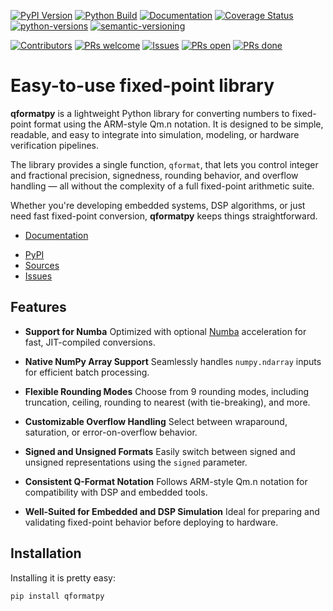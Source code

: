
[![PyPI Version](https://badge.fury.io/py/qformatpy.svg)](https://badge.fury.io/py/qformatpy)
[![Python Build](https://github.com/ericsmacedo/qformatpy/actions/workflows/main.yml/badge.svg)](https://github.com/ericsmacedo/qformatpy/actions/workflows/main.yml)
[![Documentation](https://readthedocs.org/projects/qformatpy/badge/?version=stable)](https://qformatpy.readthedocs.io/en/stable/)
[![Coverage Status](https://coveralls.io/repos/github/ericsmacedo/qformatpy/badge.svg?branch=main)](https://coveralls.io/github/ericsmacedo/qformatpy?branch=main)
[![python-versions](https://img.shields.io/pypi/pyversions/qformatpy.svg)](https://pypi.python.org/pypi/qformatpy)
[![semantic-versioning](https://img.shields.io/badge/semver-2.0.0-green)](https://semver.org/)

[![Contributors](https://img.shields.io/github/contributors/ericsmacedo/qformatpy.svg)](https://github.com/ericsmacedo/qformatpy/graphs/contributors/)
[![PRs welcome](https://img.shields.io/badge/PRs-welcome-brightgreen.svg?style=flat-square)](https://docs.github.com/en/pull-requests/collaborating-with-pull-requests/proposing-changes-to-your-work-with-pull-requests/creating-a-pull-request)
[![Issues](https://img.shields.io/github/issues/ericsmacedo/qformatpy)](https://github.com/ericsmacedo/qformatpy/issues)
[![PRs open](https://img.shields.io/github/issues-pr/ericsmacedo/qformatpy.svg)](https://github.com/ericsmacedo/qformatpy/pulls)
[![PRs done](https://img.shields.io/github/issues-pr-closed/ericsmacedo/qformatpy.svg)](https://github.com/ericsmacedo/qformatpy/pulls?q=is%3Apr+is%3Aclosed)

# Easy-to-use fixed-point library

**qformatpy** is a lightweight Python library for converting numbers to fixed-point format using the ARM-style Qm.n notation. It is designed to be simple, readable, and easy to integrate into simulation, modeling, or hardware verification pipelines.

The library provides a single function, `qformat`, that lets you control integer and fractional precision, signedness, rounding behavior, and overflow handling — all without the complexity of a full fixed-point arithmetic suite.

Whether you're developing embedded systems, DSP algorithms, or just need fast fixed-point conversion, **qformatpy** keeps things straightforward.

- [Documentation](https://qformatpy.readthedocs.io/en/latest/)
* [PyPI](https://pypi.org/project/qformatpy/)
* [Sources](https://github.com/ericsmacedo/qformatpy)
* [Issues](https://github.com/ericsmacedo/qformatpy/issues)

## Features

- **Support for Numba**
  Optimized with optional [Numba](https://numba.pydata.org/) acceleration for fast, JIT-compiled conversions.

- **Native NumPy Array Support**
  Seamlessly handles `numpy.ndarray` inputs for efficient batch processing.

- **Flexible Rounding Modes**
  Choose from 9 rounding modes, including truncation, ceiling, rounding to nearest (with tie-breaking), and more.

- **Customizable Overflow Handling**
  Select between wraparound, saturation, or error-on-overflow behavior.

- **Signed and Unsigned Formats**
  Easily switch between signed and unsigned representations using the `signed` parameter.

- **Consistent Q-Format Notation**
  Follows ARM-style Qm.n notation for compatibility with DSP and embedded tools.

- **Well-Suited for Embedded and DSP Simulation**
  Ideal for preparing and validating fixed-point behavior before deploying to hardware.

## Installation

Installing it is pretty easy:

```bash
pip install qformatpy
```
